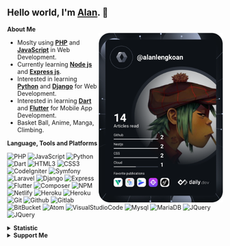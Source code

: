 ## Hello world, I'm <a href="https://alanlengkoan.com">Alan</a>. :wave:

<b>About Me</b>
<br>
<a href="https://app.daily.dev/alanlengkoan">
    <img align="right" src="https://github.com/alanlengkoan/alanlengkoan/blob/master/devcard.svg" width="290"
        alt="Alan Lengkoan's Dev Card" />
</a>
<ul>
    <li>Moslty using <b><a href="https://www.php.net/">PHP</a></b> and <b><a
                href="https://www.javascript.com/">JavaScript</a></b> in Web Development.</li>
    <li>Currently learning <b><a href="https://nodejs.org/">Node js</a></b> and <b><a
                href="https://expressjs.com/">Express js</a></b>.</li>
    <li>Interested in learning <b><a href="https://www.python.org/">Python</a></b> and <b><a
                href="https://www.djangoproject.com/">Django</a></b> for Web Development.</li>
    <li>Interested in learning <b><a href="https://dart.dev/">Dart</a></b> and <b><a
                href="https://flutter.dev/">Flutter</a></b> for Mobile App Development.</li>
    <li>Basket Ball, Anime, Manga, Climbing.</li>
</ul>

<b>Language, Tools and Platforms</b>
<br>
<p>
    <img src="https://img.shields.io/badge/php-%23777BB4.svg?&style=for-the-badge&logo=php&logoColor=white" alt="PHP">
    <img src="https://img.shields.io/badge/javascript-%23F7DF1E.svg?&style=for-the-badge&logo=javascript&logoColor=white"
        alt="JavaScript">
    <img src="https://img.shields.io/badge/python-3670A0.svg?&style=for-the-badge&logo=python&logoColor=white"
        alt="Python">
    <img src="https://img.shields.io/badge/dart-%230175C2.svg?&style=for-the-badge&logo=dart&logoColor=white"
        alt="Dart">
    <img src="https://img.shields.io/badge/html5-%23E34F26.svg?&style=for-the-badge&logo=html5&logoColor=white"
        alt="HTML3">
    <img src="https://img.shields.io/badge/css3-%231572B6.svg?&style=for-the-badge&logo=css3&logoColor=white"
        alt="CSS3">
    <img src="https://img.shields.io/badge/codeigniter-%23EF4223.svg?&style=for-the-badge&logo=codeigniter&logoColor=white"
        alt="CodeIgniter">
    <img src="https://img.shields.io/badge/symfony-%23000000.svg?&style=for-the-badge&logo=symfony&logoColor=white"
        alt="Symfony">
    <img src="https://img.shields.io/badge/laravel-%23FF2D20.svg?&style=for-the-badge&logo=laravel&logoColor=white"
        alt="Laravel">
    <img src="https://img.shields.io/badge/django-%23092E20.svg?&style=for-the-badge&logo=django&logoColor=white"
        alt="Django">
    <img src="https://img.shields.io/badge/express-%23404d59.svg?&style=for-the-badge&logo=express&logoColor=white"
        alt="Express">
    <img src="https://img.shields.io/badge/flutter-%2302569B.svg?&style=for-the-badge&logo=flutter&logoColor=white"
        alt="Flutter">
    <img src="https://img.shields.io/badge/composer-A52A2A.svg?&style=for-the-badge&logo=composer&logoColor=white"
        alt="Composer">
    <img src="https://img.shields.io/badge/npm-%23000000.svg?&style=for-the-badge&logo=npm&logoColor=white" alt="NPM">
    <img src="https://img.shields.io/badge/netlify-%23000000.svg?&style=for-the-badge&logo=netlify&logoColor=#00C7B7"
        alt="Netlify">
    <img src="https://img.shields.io/badge/heroku-%23430098.svg?&style=for-the-badge&logo=heroku&logoColor=white"
        alt="Heroku">
    <img src="https://img.shields.io/badge/firebase-ffca28?style=for-the-badge&logo=firebase&logoColor=black"
        alt="Heroku">
    <img src="https://img.shields.io/badge/git-%23F05033.svg?&style=for-the-badge&logo=git&logoColor=white" alt="Git">
    <img src="https://img.shields.io/badge/github-%23121011.svg?&style=for-the-badge&logo=github&logoColor=white"
        alt="Github">
    <img src="https://img.shields.io/badge/gitlab-%23181717.svg?&style=for-the-badge&logo=gitlab&logoColor=white"
        alt="Gitlab">
    <img src="https://img.shields.io/badge/bitbucket-%230047B3.svg?&style=for-the-badge&logo=bitbucket&logoColor=white"
        alt="BitBucket">
    <img src="https://img.shields.io/badge/atom-%2366595C.svg?&style=for-the-badge&logo=atom&logoColor=white"
        alt="Atom">
    <img src="https://img.shields.io/badge/Visual%20Studio%20Code-0078d7.svg?style=for-the-badge&logo=visual-studio-code&logoColor=white"
        alt="VisualStudioCode">
    <img src="https://img.shields.io/badge/mysql-%2300f.svg?style=for-the-badge&logo=mysql&logoColor=white" alt="Mysql">
    <img src="https://img.shields.io/badge/MariaDB-003545?style=for-the-badge&logo=mariadb&logoColor=whit"
        alt="MariaDB">
    <img src="https://img.shields.io/badge/jquery-%230769AD.svg?style=for-the-badge&logo=jquery&logoColor=white"
        alt="JQuery">
    <img src="https://img.shields.io/badge/bootstrap-%23563D7C.svg?style=for-the-badge&logo=bootstrap&logoColor=white"
        alt="JQuery">
</p>

<details>
    <summary><b>Statistic</b></summary>
    <br>
    <img src="https://komarev.com/ghpvc/?username=alanlengkoan&color=blue" />
    <img src="https://wakatime.com/badge/user/638af379-202d-4593-9c1b-71e44d84f43d.svg"
        alt="Total time coded since Aug 20 2019" />

<!--START_SECTION:waka-->

```text
From: 13 September 2022 - To: 20 September 2022

PHP              16 hrs 46 mins  ⣿⣿⣿⣿⣿⣿⣿⣿⣿⣿⣿⣿⣦⣀⣀⣀⣀⣀⣀⣀⣀⣀⣀⣀⣀   49.86 %
Blade Template   6 hrs 5 mins    ⣿⣿⣿⣿⣦⣀⣀⣀⣀⣀⣀⣀⣀⣀⣀⣀⣀⣀⣀⣀⣀⣀⣀⣀⣀   18.11 %
Other            5 hrs 57 mins   ⣿⣿⣿⣿⣦⣀⣀⣀⣀⣀⣀⣀⣀⣀⣀⣀⣀⣀⣀⣀⣀⣀⣀⣀⣀   17.72 %
```

<!--END_SECTION:waka-->

<p>
    <img src="https://github-readme-stats.vercel.app/api?username=alanlengkoan&show_icons=true&theme=dark" />
    <img
        src="https://github-readme-stats.vercel.app/api/top-langs/?username=alanlengkoan&layout=compact&theme=dark" />
</p>
</details>

<details>
    <summary><b>Support Me</b></summary>
    <br>
    <p>
        Lastly, don't forget to support and treat me with a coffee cup, if you find what you are looking for in my
        repo so I can be excited to share a code that can help you. <strong>Thank you very
            much!&nbsp;</strong>&#128522;&nbsp;&#128522;
    </p>
    <a href="https://saweria.co/alanlengkoan">
        <img src="./img/saweria.png" width="150" />
    </a>
    <a href="https://trakteer.id/alanlengkoan">
        <img src="./img/trakteer.png" width="120" />
    </a>
</details>